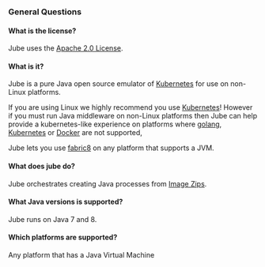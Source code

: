 ### General Questions

#### What is the license?

Jube uses the [Apache 2.0 License](http://www.apache.org/licenses/LICENSE-2.0.txt).

#### What is it?

Jube is a pure Java open source emulator of [Kubernetes](http://kubernetes.io/) for use on non-Linux platforms.

If you are using Linux we highly recommend you use [Kubernetes](http://kubernetes.io/)! However if you must run Java middleware on non-Linux platforms then Jube can help provide a kubernetes-like experience on platforms where [golang](https://golang.org/), [Kubernetes](http://kubernetes.io/) or [Docker](http://docker.com) are not supported,

Jube lets you use [fabric8](http://fabric8.io/v2/index.html) on any platform that supports a JVM.

#### What does jube do?

Jube orchestrates creating Java processes from [Image Zips](imageZips.html).
#### What Java versions is supported?

Jube runs on Java 7 and 8.

#### Which platforms are supported?

Any platform that has a Java Virtual Machine


